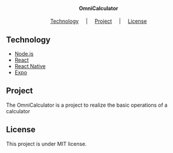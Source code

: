 <h4 align="center">
  OmniCalculator
</h4>

<p align="center">
  <a href="">Technology</a> &nbsp; &nbsp; | &nbsp; &nbsp;
  <a href="">Project</a> &nbsp; &nbsp; | &nbsp; &nbsp;
  <a href="">License</a>
</p>

## Technology

- [Node.js](https://nodejs.org/en/)
- [React](https://reactjs.org)
- [React Native](https://facebook.github.io/react-native/)
- [Expo](https://expo.io/)

## Project

The OmniCalculator is a project to realize the basic operations of a calculator

## License

This project is under MIT license.
